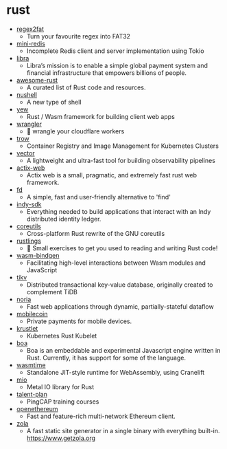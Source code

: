 # rust
- [regex2fat](https://github.com/8051Enthusiast/regex2fat)
  - Turn your favourite regex into FAT32
- [mini-redis](https://github.com/tokio-rs/mini-redis)
  - Incomplete Redis client and server implementation using Tokio
- [libra](https://github.com/libra/libra)
  - Libra’s mission is to enable a simple global payment system and financial infrastructure that empowers billions of people.
- [awesome-rust](https://github.com/rust-unofficial/awesome-rust)
  - A curated list of Rust code and resources.
- [nushell](https://github.com/nushell/nushell)
  - A new type of shell
- [yew](https://github.com/yewstack/yew)
  - Rust / Wasm framework for building client web apps
- [wrangler](https://github.com/cloudflare/wrangler)
  - 🤠 wrangle your cloudflare workers
- [trow](https://github.com/ContainerSolutions/trow)
  - Container Registry and Image Management for Kubernetes Clusters
- [vector](https://github.com/timberio/vector)
  - A lightweight and ultra-fast tool for building observability pipelines
- [actix-web](https://github.com/actix/actix-web)
  - Actix web is a small, pragmatic, and extremely fast rust web framework.
- [fd](https://github.com/sharkdp/fd)
  - A simple, fast and user-friendly alternative to 'find'
- [indy-sdk](https://github.com/hyperledger/indy-sdk)
  - Everything needed to build applications that interact with an Indy distributed identity ledger.
- [coreutils](https://github.com/uutils/coreutils)
  - Cross-platform Rust rewrite of the GNU coreutils
- [rustlings](https://github.com/rust-lang/rustlings)
  - 🦀 Small exercises to get you used to reading and writing Rust code!
- [wasm-bindgen](https://github.com/rustwasm/wasm-bindgen)
  - Facilitating high-level interactions between Wasm modules and JavaScript
- [tikv](https://github.com/tikv/tikv)
  - Distributed transactional key-value database, originally created to complement TiDB
- [noria](https://github.com/mit-pdos/noria)
  - Fast web applications through dynamic, partially-stateful dataflow
- [mobilecoin](https://github.com/mobilecoinofficial/mobilecoin)
  - Private payments for mobile devices.
- [krustlet](https://github.com/deislabs/krustlet)
  - Kubernetes Rust Kubelet
- [boa](https://github.com/jasonwilliams/boa)
  - Boa is an embeddable and experimental Javascript engine written in Rust. Currently, it has support for some of the language.
- [wasmtime](https://github.com/bytecodealliance/wasmtime)
  - Standalone JIT-style runtime for WebAssembly, using Cranelift
- [mio](https://github.com/tokio-rs/mio)
  - Metal IO library for Rust
- [talent-plan](https://github.com/pingcap/talent-plan)
  - PingCAP training courses
- [openethereum](https://github.com/openethereum/openethereum)
  - Fast and feature-rich multi-network Ethereum client.
- [zola](https://github.com/getzola/zola)
  - A fast static site generator in a single binary with everything built-in. https://www.getzola.org
